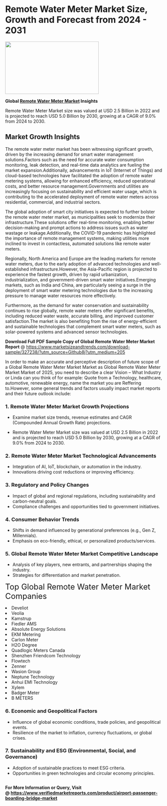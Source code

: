 <H1>Remote Water Meter Market Size, Growth and Forecast from 2024 - 2031</H1><img class="aligncenter size-medium wp-image-584254" src="https://thirdeyenews.in/wp-content/uploads/2024/09/Global-Market-Research-300x168.jpeg" alt="" width="300" height="168" /><p><strong>Global&nbsp;<a href="https://www.marketsizeandtrends.com/download-sample/327238/?utm_source=Github8j?utm_medium=205">Remote Water Meter Market</a> Insights</strong></p><p>Remote Water Meter Market size was valued at USD 2.5 Billion in 2022 and is projected to reach USD 5.0 Billion by 2030, growing at a CAGR of 9.0% from 2024 to 2030.</p><p><h2>Market Growth Insights</h2> <p>The remote water meter market has been witnessing significant growth, driven by the increasing demand for smart water management solutions.Factors such as the need for accurate water consumption monitoring, leak detection, and real-time data analytics are fueling the market expansion.Additionally, advancements in IoT (Internet of Things) and cloud-based technologies have facilitated the adoption of remote water metering systems, allowing for enhanced efficiency, reduced operational costs, and better resource management.Governments and utilities are increasingly focusing on sustainability and efficient water usage, which is contributing to the accelerated deployment of remote water meters across residential, commercial, and industrial sectors.</p> <p>The global adoption of smart city initiatives is expected to further bolster the remote water meter market, as municipalities seek to modernize their infrastructure.These solutions offer real-time monitoring, enabling better decision-making and prompt actions to address issues such as water wastage or leakage.Additionally, the COVID-19 pandemic has highlighted the importance of remote management systems, making utilities more inclined to invest in contactless, automated solutions like remote water meters.</p> <p>Regionally, North America and Europe are the leading markets for remote water meters, due to the early adoption of advanced technologies and well-established infrastructure.However, the Asia-Pacific region is projected to experience the fastest growth, driven by rapid urbanization, industrialization, and government-driven smart water initiatives.Emerging markets, such as India and China, are particularly seeing a surge in the deployment of smart water metering technologies due to the increasing pressure to manage water resources more effectively.</p> <p>Furthermore, as the demand for water conservation and sustainability continues to rise globally, remote water meters offer significant benefits, including reduced water waste, accurate billing, and improved customer satisfaction.The market is also benefiting from the rise of energy-efficient and sustainable technologies that complement smart water meters, such as solar-powered systems and advanced sensor technologies.</p> <p><span class=""><strong>Download Full PDF Sample Copy of Global Remote Water Meter Market Report</strong> @ <a href="https://www.marketsizeandtrends.com/download-sample/327238/?utm_source=Github8j?utm_medium=205" target="_blank">https://www.marketsizeandtrends.com/download-sample/327238/?utm_source=Github8j?utm_medium=205</a></span></p><p>In order to make an accurate and perceptive description of future scope of a Global&nbsp;Remote Water Meter Market Market as Global&nbsp;Remote Water Meter Market Market of 2025, you need to describe a clear Vision &ndash; What Industry or Linda can you think of for example: Quote from a Technology, healthcare, automotive, renewable energy, name the market you are Reffering to.However, some general trends and factors usually impact market reports and their future outlook include:</p><h3>1.&nbsp;<strong>Remote Water Meter Market Growth Projections</strong></h3><ul><li>Examine market size trends, revenue estimates and CAGR (Compounded Annual Growth Rate) projections.</li><li><p>Remote Water Meter Market size was valued at USD 2.5 Billion in 2022 and is projected to reach USD 5.0 Billion by 2030, growing at a CAGR of 9.0% from 2024 to 2030.</p></li></ul><h3>2.&nbsp;<strong>Remote Water Meter Market Technological Advancements</strong></h3><ul><li>Integration of AI, IoT, blockchain, or automation in the industry.</li><li>Innovations driving cost reductions or improving efficiency.</li></ul><h3>3.&nbsp;<strong>Regulatory and Policy Changes</strong></h3><ul><li>Impact of global and regional regulations, including sustainability and carbon-neutral goals.</li><li>Compliance challenges and opportunities tied to government initiatives.</li></ul><h3>4.&nbsp;<strong>Consumer Behavior Trends</strong></h3><ul><li>Shifts in demand influenced by generational preferences (e.g., Gen Z, Millennials).</li><li>Emphasis on eco-friendly, ethical, or personalized products/services.</li></ul><h3>5.&nbsp;<strong>Global Remote Water Meter Market Competitive Landscape</strong></h3><ul><li>Analysis of key players, new entrants, and partnerships shaping the industry.</li><li>Strategies for differentiation and market penetration.</li></ul><p data-pm-slice="1 1 []"><span style="color: inherit; font-family: inherit; font-size: 25px;">Top Global Remote Water Meter Market Companies</span></p><div class="" data-test-id=""><p><li>Develiot</li><li> Veolia</li><li> Kamstrup</li><li> Fiedler AMS</li><li> Absolute Energy Solutions</li><li> EKM Metering</li><li> Carlon Meter</li><li> H2O Degree</li><li> Quadlogic Meters Canada</li><li> Shenzhen Friendcom Technology</li><li> Flowtech</li><li> Zenner</li><li> Wasion Group</li><li> Neptune Technology</li><li> Anhui EMI Technology</li><li> Xylem</li><li> Badger Meter</li><li> B METERS</li></p></div><h3>6.&nbsp;<strong>Economic and Geopolitical Factors</strong></h3><ul><li>Influence of global economic conditions, trade policies, and geopolitical events.</li><li>Resilience of the market to inflation, currency fluctuations, or global crises.</li></ul><h3>7.&nbsp;<strong>Sustainability and ESG (Environmental, Social, and Governance)</strong></h3><ul><li>Adoption of sustainable practices to meet ESG criteria.</li><li>Opportunities in green technologies and circular economy principles.</li></ul><h2><strong style="font-size: 14px;">For More Information or Query, Visit @&nbsp;</strong><a style="background-color: #ffffff; font-size: 14px;" href="https://www.marketsizeandtrends.com/report/remote-water-meter-market/" target="_blank">https://www.verifiedmarketreports.com/product/airport-passenger-boarding-bridge-market</a></h2>
